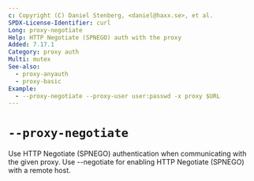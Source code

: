 ```yaml
---
c: Copyright (C) Daniel Stenberg, <daniel@haxx.se>, et al.
SPDX-License-Identifier: curl
Long: proxy-negotiate
Help: HTTP Negotiate (SPNEGO) auth with the proxy
Added: 7.17.1
Category: proxy auth
Multi: mutex
See-also:
  - proxy-anyauth
  - proxy-basic
Example:
  - --proxy-negotiate --proxy-user user:passwd -x proxy $URL
---
```


# `--proxy-negotiate`

Use HTTP Negotiate (SPNEGO) authentication when communicating with the given
proxy. Use --negotiate for enabling HTTP Negotiate (SPNEGO) with a remote
host.
